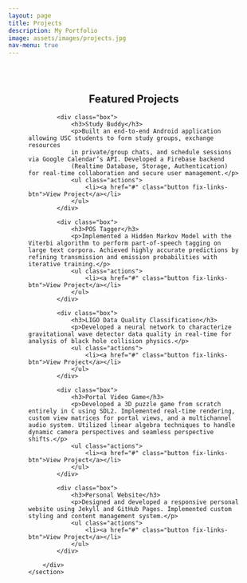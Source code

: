 ```yaml
---
layout: page
title: Projects
description: My Portfolio
image: assets/images/projects.jpg
nav-menu: true
---
```


<div class="inner" style="max-width: 800px; margin: 0 auto; padding: 2em 40px; background-color: rgba(255, 255, 255, 0.0); border-radius: 5px;">
    <section>
        <div class="content">
            <h2 style="text-align: center;">Featured Projects</h2>

            <div class="box">
                <h3>Study Buddy</h3>
                <p>Built an end-to-end Android application allowing USC students to form study groups, exchange resources
                in private/group chats, and schedule sessions via Google Calendar’s API. Developed a Firebase backend
                (Realtime Database, Storage, Authentication) for real-time collaboration and secure user management.</p>
                <ul class="actions">
                    <li><a href="#" class="button fix-links-btn">View Project</a></li>
                </ul>
            </div>

            <div class="box">
                <h3>POS Tagger</h3>
                <p>Implemented a Hidden Markov Model with the Viterbi algorithm to perform part-of-speech tagging on large text corpora. Achieved highly accurate predictions by refining transmission and emission probabilities with iterative training.</p>
                <ul class="actions">
                    <li><a href="#" class="button fix-links-btn">View Project</a></li>
                </ul>
            </div>
            
            <div class="box">
                <h3>LIGO Data Quality Classification</h3>
                <p>Developed a neural network to characterize gravitational wave detector data quality in real-time for analysis of black hole collision physics.</p>
                <ul class="actions">
                    <li><a href="#" class="button fix-links-btn">View Project</a></li>
                </ul>
            </div>

            <div class="box">
                <h3>Portal Video Game</h3>
                <p>Developed a 3D puzzle game from scratch entirely in C using SDL2. Implemented real-time rendering, custom view matrices for portal views, and a multichannel audio system. Utilized linear algebra techniques to handle dynamic camera perspectives and seamless perspective shifts.</p>
                <ul class="actions">
                    <li><a href="#" class="button fix-links-btn">View Project</a></li>
                </ul>
            </div>

            <div class="box">
                <h3>Personal Website</h3>
                <p>Designed and developed a responsive personal website using Jekyll and GitHub Pages. Implemented custom styling and content management system.</p>
                <ul class="actions">
                    <li><a href="#" class="button fix-links-btn">View Project</a></li>
                </ul>
            </div>
            
        </div>
    </section>
</div>

<script>
    document.querySelectorAll('.fix-links-btn').forEach(button => {
        button.addEventListener('click', function(event) {
            event.preventDefault(); 
            alert('Links being fixed');
        });
    });
</script>
